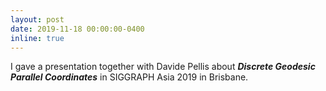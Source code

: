 ```yaml
---
layout: post
date: 2019-11-18 00:00:00-0400
inline: true
---
```


I gave a presentation together with Davide Pellis about ***Discrete Geodesic Parallel Coordinates*** in SIGGRAPH Asia 2019 in Brisbane.
